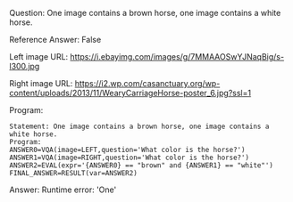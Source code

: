 Question: One image contains a brown horse, one image contains a white horse.

Reference Answer: False

Left image URL: https://i.ebayimg.com/images/g/7MMAAOSwYJNaqBig/s-l300.jpg

Right image URL: https://i2.wp.com/casanctuary.org/wp-content/uploads/2013/11/WearyCarriageHorse-poster_6.jpg?ssl=1

Program:

```
Statement: One image contains a brown horse, one image contains a white horse.
Program:
ANSWER0=VQA(image=LEFT,question='What color is the horse?')
ANSWER1=VQA(image=RIGHT,question='What color is the horse?')
ANSWER2=EVAL(expr='{ANSWER0} == "brown" and {ANSWER1} == "white"')
FINAL_ANSWER=RESULT(var=ANSWER2)
```
Answer: Runtime error: 'One'

